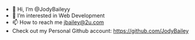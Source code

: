 - 👋 Hi, I’m @JodyBaileyy
- 👀 I’m interested in Web Development
- 📫 How to reach me jbailey@2u.com
- Check out my Personal Github account: https://github.com/JodyBailey

<!---
JodyBaileyy/JodyBaileyy is a ✨ special ✨ repository because its `README.md` (this file) appears on your GitHub profile.
You can click the Preview link to take a look at your changes.
--->
